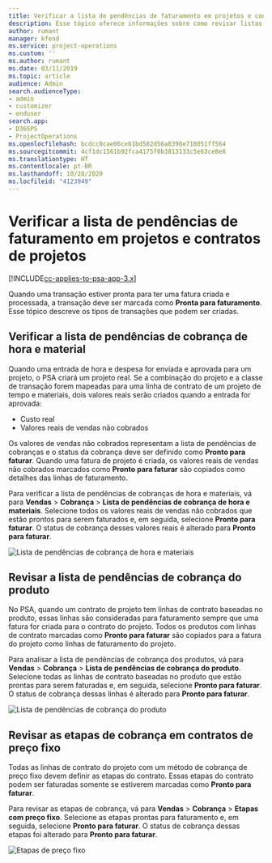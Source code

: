 ```yaml
---
title: Verificar a lista de pendências de faturamento em projetos e contratos de projetos
description: Esse tópico oferece informações sobre como revisar listas de pendências de horas, despesas e produtos, além de marcá-las como prontas para faturamento.
author: rumant
manager: kfend
ms.service: project-operations
ms.custom: ''
ms.author: rumant
ms.date: 03/11/2019
ms.topic: article
audience: Admin
search.audienceType:
- admin
- customizer
- enduser
search.app:
- D365PS
- ProjectOperations
ms.openlocfilehash: bcdcc0cae06ce61bd582d56a8398e718051ff564
ms.sourcegitcommit: 4cf1dc1561b92fca4175f0b3813133c5e63ce8e6
ms.translationtype: HT
ms.contentlocale: pt-BR
ms.lasthandoff: 10/28/2020
ms.locfileid: "4123949"
---
```

# <a name="review-the-invoicing-backlog-on-projects-and-project-contracts"></a>Verificar a lista de pendências de faturamento em projetos e contratos de projetos

[!INCLUDE[cc-applies-to-psa-app-3.x](../includes/cc-applies-to-psa-app-3x.md)]

Quando uma transação estiver pronta para ter uma fatura criada e processada, a transação deve ser marcada como **Pronta para faturamento**. Esse tópico descreve os tipos de transações que podem ser criadas.

## <a name="review-the-time-and-material-billing-backlog"></a>Verificar a lista de pendências de cobrança de hora e material

Quando uma entrada de hora e despesa for enviada e aprovada para um projeto, o PSA criará um projeto real. Se a combinação do projeto e a classe de transação forem mapeadas para uma linha de contrato de um projeto de tempo e materiais, dois valores reais serão criados quando a entrada for aprovada:

- Custo real 
- Valores reais de vendas não cobrados

Os valores de vendas não cobrados representam a lista de pendências de cobranças e o status da cobrança deve ser definido como **Pronto para faturar**. Quando uma fatura de projeto é criada, os valores reais de vendas não cobrados marcados como **Pronto para faturar** são copiados como detalhes das linhas de faturamento.

Para verificar a lista de pendências de cobranças de hora e materiais, vá para **Vendas** \> **Cobrança** \> **Lista de pendências de cobrança de hora e materiais**. Selecione todos os valores reais de vendas não cobrados que estão prontos para serem faturados e, em seguida, selecione **Pronto para faturar**. O status de cobrança desses valores reais é alterado para **Pronto para faturar**.

![Lista de pendências de cobrança de hora e materiais](media/TMBacklog.png)

## <a name="review-the-product-billing-backlog"></a>Revisar a lista de pendências de cobrança do produto

No PSA, quando um contrato de projeto tem linhas de contrato baseadas no produto, essas linhas são consideradas para faturamento sempre que uma fatura for criada para o contrato do projeto. Todos os produtos com linhas de contrato marcadas como **Pronto para faturar** são copiados para a fatura do projeto como linhas de faturamento do projeto.

Para analisar a lista de pendências de cobrança dos produtos, vá para **Vendas** \> **Cobrança** \> **Lista de pendências de cobrança do produto**. Selecione todas as linhas de contrato baseadas no produto que estão prontas para serem faturadas e, em seguida, selecione **Pronto para faturar**. O status de cobrança dessas linhas é alterado para **Pronto para faturar**.

![Lista de pendências de cobrança do produto](media/ProductBacklog.png)

## <a name="review-billing-milestones-on-fixed-price-contracts"></a>Revisar as etapas de cobrança em contratos de preço fixo

Todas as linhas de contrato do projeto com um método de cobrança de preço fixo devem definir as etapas do contrato. Essas etapas do contrato podem ser faturadas somente se estiverem marcadas como **Pronto para faturar**. 

Para revisar as etapas de cobrança, vá para **Vendas** \> **Cobrança** \> **Etapas com preço fixo**. Selecione as etapas prontas para faturamento e, em seguida, selecione **Pronto para faturar**. O status de cobrança dessas etapas foi alterado para **Pronto para faturar**.

![Etapas de preço fixo](media/FPBacklog.png)
